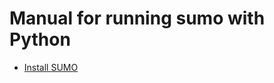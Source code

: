 # Manual for running sumo with Python

- [Install SUMO](https://sumo.dlr.de/docs/Installing/Linux_Build.html)
